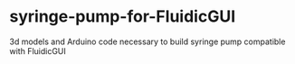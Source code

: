 # syringe-pump-for-FluidicGUI
3d models and Arduino code necessary to build syringe pump compatible with FluidicGUI
